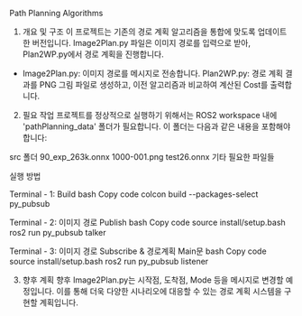 Path Planning Algorithms
1. 개요 및 구조
 이 프로젝트는 기존의 경로 계획 알고리즘을 통합에 맞도록 업데이트한 버전입니다. 
Image2Plan.py 파일은 이미지 경로를 입력으로 받아, Plan2WP.py에서 경로 계획을 진행합니다.
*
  Image2Plan.py: 이미지 경로를 메시지로 전송합니다.
  Plan2WP.py: 경로 계획 결과를 PNG 그림 파일로 생성하고, 이전 알고리즘과 비교하여 계산된 Cost를 출력합니다.

2. 필요 작업
프로젝트를 정상적으로 실행하기 위해서는 ROS2 workspace 내에 'pathPlanning_data' 폴더가 필요합니다. 이 폴더는 다음과 같은 내용을 포함해야 합니다:

src 폴더
90_exp_263k.onnx
1000-001.png
test26.onnx
기타 필요한 파일들

실행 방법

Terminal - 1: Build
bash
Copy code
colcon build --packages-select py_pubsub

Terminal - 2: 이미지 경로 Publish
bash
Copy code
source install/setup.bash
ros2 run py_pubsub talker

Terminal - 3: 이미지 경로 Subscribe & 경로계획 Main문
bash
Copy code
source install/setup.bash
ros2 run py_pubsub listener

3. 향후 계획
향후 Image2Plan.py는 시작점, 도착점, Mode 등을 메시지로 변경할 예정입니다. 이를 통해 더욱 다양한 시나리오에 대응할 수 있는 경로 계획 시스템을 구현할 계획입니다.